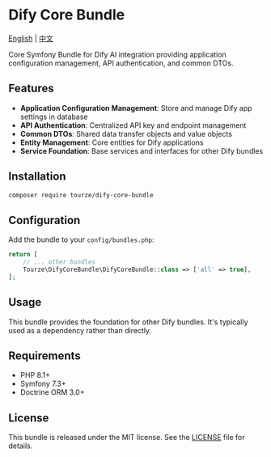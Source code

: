 # Dify Core Bundle

[English](README.md) | [中文](README.zh-CN.md)

Core Symfony Bundle for Dify AI integration providing application configuration management, API authentication, and common DTOs.

## Features

- **Application Configuration Management**: Store and manage Dify app settings in database
- **API Authentication**: Centralized API key and endpoint management
- **Common DTOs**: Shared data transfer objects and value objects
- **Entity Management**: Core entities for Dify applications
- **Service Foundation**: Base services and interfaces for other Dify bundles

## Installation

```bash
composer require tourze/dify-core-bundle
```

## Configuration

Add the bundle to your `config/bundles.php`:

```php
return [
    // ... other bundles
    Tourze\DifyCoreBundle\DifyCoreBundle::class => ['all' => true],
];
```

## Usage

This bundle provides the foundation for other Dify bundles. It's typically used as a dependency rather than directly.

## Requirements

- PHP 8.1+
- Symfony 7.3+
- Doctrine ORM 3.0+

## License

This bundle is released under the MIT license. See the [LICENSE](LICENSE) file for details.